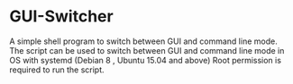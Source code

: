 # GUI-Switcher
A simple shell program to switch between GUI and command line mode.
The script can be used to switch between GUI and command line mode in OS with systemd (Debian 8 , Ubuntu 15.04 and above)
Root permission is required to run the script.
